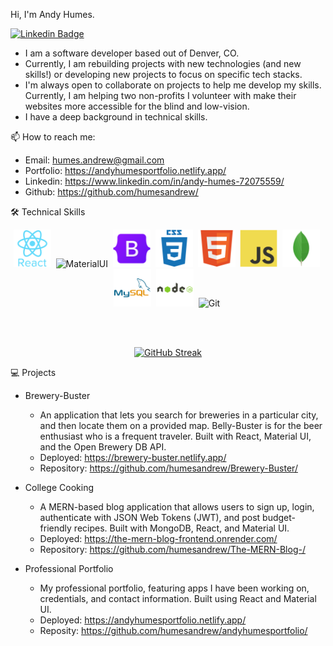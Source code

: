 
Hi, I'm Andy Humes.


[![Linkedin Badge](https://img.shields.io/badge/-linkedin-blue?style=flat&logo=Linkedin&logoColor=white)](https://www.linkedin.com/in/andy-humes-72075559/)


- I am a software developer based out of Denver, CO. 
- Currently, I am rebuilding projects with new technologies (and new skills!) or developing new projects to focus on specific tech stacks. 
- I'm always open to collaborate on projects to help me develop my skills. Currently, I am helping two non-profits I volunteer with make their websites more accessible for the blind and low-vision.  
- I have a deep background in technical skills. 

:mailbox: How to reach me:    
- Email: humes.andrew@gmail.com
- Portfolio: https://andyhumesportfolio.netlify.app/
- Linkedin: https://www.linkedin.com/in/andy-humes-72075559/
- Github: https://github.com/humesandrew/
  
:hammer_and_wrench: Technical Skills  
<div align="center">
  <img src="https://github.com/devicons/devicon/blob/master/icons/react/react-original-wordmark.svg" title="React" alt="React" width="60" height="60"/>&nbsp;
  <img src="https://cdn.jsdelivr.net/gh/devicons/devicon/icons/materialui/materialui-original.svg" title="MaterialUI" alt="MaterialUI" width="60" height="60"/>&nbsp;        
  <img src="https://github.com/devicons/devicon/blob/master/icons/bootstrap/bootstrap-original.svg" title="Bootstrap" alt="Bootstrap" width="60" height="60"/>&nbsp;
  <img src="https://github.com/devicons/devicon/blob/master/icons/css3/css3-plain-wordmark.svg"  title="CSS3" alt="CSS" width="60" height="60"/>&nbsp;
  <img src="https://github.com/devicons/devicon/blob/master/icons/html5/html5-original.svg" title="HTML5" alt="HTML" width="60" height="60"/>&nbsp;
  <img src="https://github.com/devicons/devicon/blob/master/icons/javascript/javascript-original.svg" title="JavaScript" alt="JavaScript" width="60" height="60"/>&nbsp;
  <img src="https://github.com/devicons/devicon/blob/master/icons/mongodb/mongodb-original.svg" title="MongoDB"  alt="MongoDB" width="60" height="60"/>&nbsp;
  <img src="https://github.com/devicons/devicon/blob/master/icons/mysql/mysql-original-wordmark.svg" title="MySQL"  alt="MySQL" width="60" height="60"/>&nbsp;
  <img src="https://github.com/devicons/devicon/blob/master/icons/nodejs/nodejs-original-wordmark.svg" title="NodeJS" alt="NodeJS" width="60" height="60"/>&nbsp;
  <img src="https://cdn.jsdelivr.net/gh/devicons/devicon/icons/git/git-plain-wordmark.svg" title="Git" alt="Git" width="60" height="60"/>&nbsp; 
   
<br></br>



[![GitHub Streak](http://github-readme-streak-stats.herokuapp.com?user=humesandrew&theme=dark&background=000000)](https://git.io/streak-stats) 
</div>

:computer: Projects
- Brewery-Buster 
  - An application that lets you search for breweries in a particular city, and then locate them on a provided map. Belly-Buster is for the beer enthusiast who is a frequent traveler. Built with React, Material UI, and the Open Brewery DB API.
  - Deployed: https://brewery-buster.netlify.app/
  - Repository: https://github.com/humesandrew/Brewery-Buster/
  
- College Cooking
  -  A MERN-based blog application that allows users to sign up, login, authenticate with JSON Web 
Tokens (JWT), and post budget-friendly recipes. Built with MongoDB, React, and Material UI.
  - Deployed: https://the-mern-blog-frontend.onrender.com/
  - Repository: https://github.com/humesandrew/The-MERN-Blog-/
  
- Professional Portfolio 
  - My professional portfolio, featuring apps I have been working on, credentials, and contact information. Built using React and Material UI.
  - Deployed: https://andyhumesportfolio.netlify.app/
  - Reposity: https://github.com/humesandrew/andyhumesportfolio/
